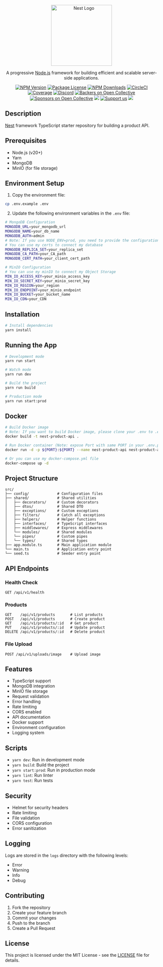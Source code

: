 <p align="center">
  <a href="http://nestjs.com/" target="blank"><img src="https://nestjs.com/img/logo-small.svg" width="200" alt="Nest Logo" /></a>
</p>

[circleci-image]: https://img.shields.io/circleci/build/github/nestjs/nest/master?token=abc123def456
[circleci-url]: https://circleci.com/gh/nestjs/nest

  <p align="center">A progressive <a href="http://nodejs.org" target="_blank">Node.js</a> framework for building efficient and scalable server-side applications.</p>
    <p align="center">
<a href="https://www.npmjs.com/~nestjscore" target="_blank"><img src="https://img.shields.io/npm/v/@nestjs/core.svg" alt="NPM Version" /></a>
<a href="https://www.npmjs.com/~nestjscore" target="_blank"><img src="https://img.shields.io/npm/l/@nestjs/core.svg" alt="Package License" /></a>
<a href="https://www.npmjs.com/~nestjscore" target="_blank"><img src="https://img.shields.io/npm/dm/@nestjs/common.svg" alt="NPM Downloads" /></a>
<a href="https://circleci.com/gh/nestjs/nest" target="_blank"><img src="https://img.shields.io/circleci/build/github/nestjs/nest/master" alt="CircleCI" /></a>
<a href="https://coveralls.io/github/nestjs/nest?branch=master" target="_blank"><img src="https://coveralls.io/repos/github/nestjs/nest/badge.svg?branch=master#9" alt="Coverage" /></a>
<a href="https://discord.gg/G7Qnnhy" target="_blank"><img src="https://img.shields.io/badge/discord-online-brightgreen.svg" alt="Discord"/></a>
<a href="https://opencollective.com/nest#backer" target="_blank"><img src="https://opencollective.com/nest/backers/badge.svg" alt="Backers on Open Collective" /></a>
<a href="https://opencollective.com/nest#sponsor" target="_blank"><img src="https://opencollective.com/nest/sponsors/badge.svg" alt="Sponsors on Open Collective" /></a>
  <a href="https://paypal.me/kamilmysliwiec" target="_blank"><img src="https://img.shields.io/badge/Donate-PayPal-ff3f59.svg"/></a>
    <a href="https://opencollective.com/nest#sponsor"  target="_blank"><img src="https://img.shields.io/badge/Support%20us-Open%20Collective-41B883.svg" alt="Support us"></a>
  <a href="https://twitter.com/nestframework" target="_blank"><img src="https://img.shields.io/twitter/follow/nestframework.svg?style=social&label=Follow"></a>
</p>
  <!--[![Backers on Open Collective](https://opencollective.com/nest/backers/badge.svg)](https://opencollective.com/nest#backer)
  [![Sponsors on Open Collective](https://opencollective.com/nest/sponsors/badge.svg)](https://opencollective.com/nest#sponsor)-->

## Description

[Nest](https://github.com/nestjs/nest) framework TypeScript starter repository for building a product API.

## Prerequisites

- Node.js (v20+)
- Yarn
- MongoDB
- MinIO (for file storage)

## Environment Setup

1. Copy the environment file:

```bash
cp .env.example .env
```

2. Update the following environment variables in the `.env` file:

```bash
# MongoDB Configuration
MONGODB_URL=your_mongodb_url
MONGODB_NAME=your_db_name
MONGODB_AUTH=admin
# Note: If you use NODE_ENV=prod, you need to provide the configuration below, otherwise it is not needed
# You can use my certs to connect my database
MONGODB_REPLICA_SET=your_replica_set
MONGODB_CA_PATH=your_CA_path
MONGODB_CERT_PATH=your_client_cert_path

# MinIO Configuration
# You can use my minIO to connect my Object Storage
MIN_IO_ACCESS_KEY=your_minio_access_key
MIN_IO_SECRET_KEY=your_minio_secret_key
MIN_IO_REGION=your_region
MIN_IO_ENDPOINT=your_minio_endpoint
MIN_IO_BUCKET=your_bucket_name
MIN_IO_CDN=your_CDN
```

## Installation

```bash
# Install dependencies
yarn install
```

## Running the App

```bash
# Development mode
yarn run start

# Watch mode
yarn run dev

# Build the project
yarn run build

# Production mode
yarn run start:prod
```

## Docker

```bash
# Build Docker image
# Note: If you want to build Docker image, please clone your .env to .env.prod
docker build -t nest-product-api .

# Run Docker container (Note: expose Port with same PORT in your .env.prod)
docker run -d -p ${PORT}:${PORT} --name nest-product-api nest-product-api

# Or you can use my docker-compose.yml file
docker-compose up -d
```

## Project Structure

```
src/
├── config/             # Configuration files
├── shared/             # Shared utilities
│   ├── decorators/     # Custom decorators
│   ├── dtos/           # Shared DTO
│   ├── exceptions/     # Custom exceptions
│   ├── filters/        # Catch all exceptions
│   ├── helpers/        # Helper functions
│   ├── interfaces/     # TypeScript interfaces
│   ├── middlewares/    # Express middlewares
│   └── modules/        # Shared modules
│   └── pipes/          # Custom pipes
│   └── types/          # Shared types
├── app.module.ts       # Main application module
└── main.ts             # Application entry point
└── seed.ts             # Seeder entry point
```

## API Endpoints

### Health Check

```
GET /api/v1/health
```

### Products

```
GET    /api/v1/products       # List products
POST   /api/v1/products       # Create product
GET    /api/v1/products/:id   # Get product
PUT    /api/v1/products/:id   # Update product
DELETE /api/v1/products/:id   # Delete product
```

### File Upload

```
POST /api/v1/uploads/image    # Upload image
```

## Features

- TypeScript support
- MongoDB integration
- MinIO file storage
- Request validation
- Error handling
- Rate limiting
- CORS enabled
- API documentation
- Docker support
- Environment configuration
- Logging system

## Scripts

- `yarn dev`: Run in development mode
- `yarn build`: Build the project
- `yarn start:prod`: Run in production mode
- `yarn lint`: Run linter
- `yarn test`: Run tests

## Security

- Helmet for security headers
- Rate limiting
- File validation
- CORS configuration
- Error sanitization

## Logging

Logs are stored in the `logs` directory with the following levels:

- Error
- Warning
- Info
- Debug

## Contributing

1. Fork the repository
2. Create your feature branch
3. Commit your changes
4. Push to the branch
5. Create a Pull Request

## License

This project is licensed under the MIT License - see the [LICENSE](LICENSE) file for details.
